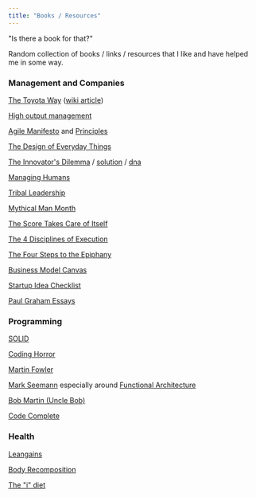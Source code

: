 ```yaml
---
title: "Books / Resources"
---
```


"Is there a book for that?"

Random collection of books / links / resources that I like and have helped me in some way.

### Management and Companies

[The Toyota Way](https://www.amazon.com/Toyota-Way-Management-Principles-Manufacturer/dp/0071392319) ([wiki article](https://en.wikipedia.org/wiki/The_Toyota_Way))

[High output management](https://www.amazon.com/High-Output-Management-Andrew-Grove/dp/0679762884)

[Agile Manifesto](https://agilemanifesto.org/) and [Principles](https://agilemanifesto.org/principles.html)

[The Design of Everyday Things](https://en.wikipedia.org/wiki/The_Design_of_Everyday_Things)

[The Innovator's Dilemma](https://en.wikipedia.org/wiki/The_Innovator%27s_Dilemma) / [solution](https://www.amazon.com/Innovators-Solution-Creating-Sustaining-Successful/dp/1422196577) / [dna](https://www.amazon.com/Innovators-DNA-Mastering-Skills-Disruptive/dp/1491513896)

[Managing Humans](https://www.amazon.com/Managing-Humans-Humorous-Software-Engineering/dp/1430243147)

[Tribal Leadership](https://www.amazon.com/Tribal-Leadership-Leveraging-Thriving-Organization/dp/0061251321)

[Mythical Man Month](https://en.wikipedia.org/wiki/The_Mythical_Man-Month)

[The Score Takes Care of Itself](https://www.amazon.com/Score-Takes-Care-Itself-Philosophy/dp/1591843472)

[The 4 Disciplines of Execution](https://www.amazon.com/Disciplines-Execution-Achieving-Wildly-Important/dp/145162705X)

[The Four Steps to the Epiphany](https://www.amazon.com/Four-Steps-Epiphany-Steve-Blank/dp/0989200507)

[Business Model Canvas](https://en.wikipedia.org/wiki/Business_Model_Canvas)

[Startup Idea Checklist](https://www.defmacro.org/2019/03/26/startup-checklist.html)

[Paul Graham Essays](http://www.paulgraham.com/articles.html)

### Programming

[SOLID](https://en.wikipedia.org/wiki/SOLID)

[Coding Horror](https://blog.codinghorror.com/)

[Martin Fowler](https://martinfowler.com/)

[Mark Seemann](https://blog.ploeh.dk/) especially around [Functional Architecture](https://blog.ploeh.dk/2018/11/19/functional-architecture-a-definition/)

[Bob Martin (Uncle Bob)](https://blog.cleancoder.com/)

[Code Complete](https://www.amazon.com/Code-Complete-Practical-Handbook-Construction/dp/0735619670)

### Health

[Leangains](https://leangains.com/)

[Body Recomposition](https://bodyrecomposition.com/)

[The "i" diet](https://www.theidiet.com/)

